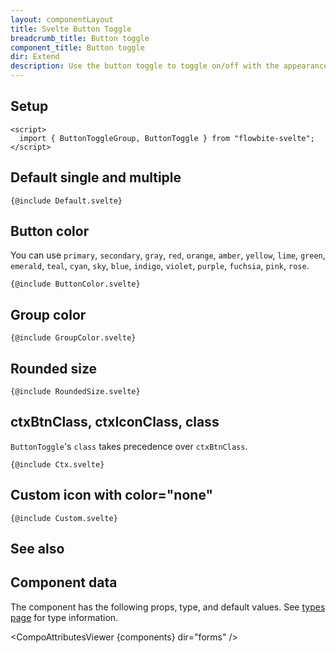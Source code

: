 ```yaml
---
layout: componentLayout
title: Svelte Button Toggle
breadcrumb_title: Button toggle
component_title: Button toggle
dir: Extend
description: Use the button toggle to toggle on/off with the appearance of a button. These toggles can be configured to behave as either radio-buttons or checkboxes
---
```


<script>
  import { TableProp, TableDefaultRow, CompoAttributesViewer, Seealso } from '../../utils'
  import { P, A } from '$lib'

  const components = 'ButtonToggle, ButtonToggleGroup'
  const relatedLinks = ['/docs/extend/button-toggle','/docs/components/button-group' ,'/docs/components/list-group','/docs/forms/radio#radiobutton' , '/docs/forms/checkbox#checkboxbutton'];
</script>

## Setup

```svelte example hideOutput
<script>
  import { ButtonToggleGroup, ButtonToggle } from "flowbite-svelte";
</script>
```

## Default single and multiple

```svelte example class="flex flex-col space-y-4"
{@include Default.svelte}
```

## Button color

You can use `primary`, `secondary`, `gray`, `red`, `orange`, `amber`, `yellow`, `lime`, `green`, `emerald`, `teal`, `cyan`, `sky`, `blue`, `indigo`, `violet`, `purple`, `fuchsia`, `pink`, `rose`.

```svelte example class="grid grid-col-1 sm:grid-col-2 md:grid-col-3 space-y-4"
{@include ButtonColor.svelte}
```

## Group color

```svelte example class="grid grid-cols-1 sm:grid-cols-2 md:grid-cols-3 gap-4"
{@include GroupColor.svelte}
```

## Rounded size

```svelte example class="grid grid-cols-1 sm:grid-cols-2 md:grid-cols-3 gap-4"
{@include RoundedSize.svelte}
```

## ctxBtnClass, ctxIconClass, class

`ButtonToggle`'s `class` takes precedence over `ctxBtnClass`.

```svelte example class="flex flex-col space-y-4"
{@include Ctx.svelte}
```

## Custom icon with color="none"

```svelte example class="flex flex-col space-y-4"
{@include Custom.svelte}
```

## See also

<Seealso links={relatedLinks} />

## Component data

The component has the following props, type, and default values. See [types page](/docs/pages/typescript) for type information.

<CompoAttributesViewer {components} dir="forms" />
